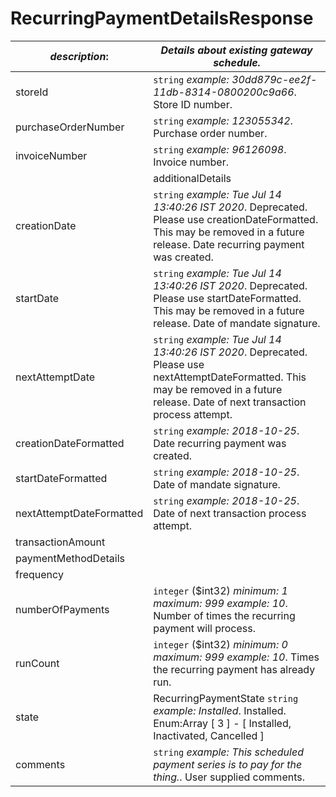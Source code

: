 
# RecurringPaymentDetailsResponse

| *description*:   | *Details about existing gateway schedule.*|
|----|----|
| storeId |    ``` string ```  *example:   30dd879c-ee2f-11db-8314-0800200c9a66*. Store ID number.|
| purchaseOrderNumber |    ``` string ```  *example: 123055342*. Purchase order number.|
| invoiceNumber |    ``` string ```  *example: 96126098*. Invoice number.|
| | additionalDetails |  |  
| creationDate |    ``` string ```  *example: Tue Jul 14 13:40:26 IST 2020*.  Deprecated. Please use creationDateFormatted. This may be removed in a future release. Date recurring payment was created.|
| startDate |    ``` string ```  *example: Tue Jul 14 13:40:26 IST 2020*.  Deprecated. Please use startDateFormatted. This may be removed in a future release. Date of mandate signature.|
| nextAttemptDate |    ``` string ```  *example:  Tue Jul 14 13:40:26 IST 2020*. Deprecated. Please use nextAttemptDateFormatted. This may be removed in a future release. Date of next transaction process attempt.|
| creationDateFormatted |    ``` string ```  *example: 2018-10-25*. Date recurring payment was created.|
| startDateFormatted |    ``` string ```  *example: 2018-10-25*. Date of mandate signature.|
| nextAttemptDateFormatted |    ``` string ```  *example: 2018-10-25*. Date of next transaction process attempt.
| transactionAmount |   |
| paymentMethodDetails |   |
| frequency |   |
| numberOfPayments |    ``` integer ``` ($int32)  *minimum: 1 maximum: 999 example: 10*. Number of times the recurring payment will process.|
| runCount |    ``` integer ``` ($int32)  *minimum: 0 maximum: 999 example: 10*. Times the recurring payment has already run.|
| state | RecurringPaymentState   ``` string ```  *example: Installed*. Installed. Enum:Array [ 3 ] - [ Installed, Inactivated, Cancelled ]|
| comments |    ``` string ```  *example: This scheduled payment series is to pay for the thing.*. User supplied comments.|  

